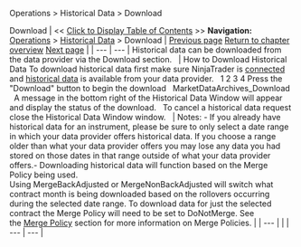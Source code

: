 ﻿
Operations > Historical Data > Download

Download
| << [Click to Display Table of Contents](download.md) >> **Navigation:**     [Operations](operations.md) > [Historical Data](historical_data_manager.md) > Download | [Previous page](editing.md) [Return to chapter overview](historical_data_manager.md) [Next page](hot_key_manager.md) |
| --- | --- |
Historical data can be downloaded from the data provider via the Download section.
 
| How to Download Historical Data To download historical data first make sure NinjaTrader is [connected](connecting.md) and [historical data](data_by_provider.md) is available from your data provider.   1 2 3 4 Press the "Download" button to begin the download   MarketDataArchives_Download   A message in the bottom right of the Historical Data Window will appear and display the status of the download.    To cancel a historical data request close the Historical Data Window window.     | Notes: - If you already have historical data for an instrument, please be sure to only select a date range in which your data provider offers historical data. If you choose a range older than what your data provider offers you may lose any data you had stored on those dates in that range outside of what your data provider offers.- Downloading historical data will function based on the Merge Policy being used. Using MergeBackAdjusted or MergeNonBackAdjusted will switch what contract month is being downloaded based on the rollovers occurring during the selected date range. To download data for just the selected contract the Merge Policy will need to be set to DoNotMerge. See the [Merge Policy](merge_policy.md) section for more information on Merge Policies. | | --- | |
| --- | --- |
